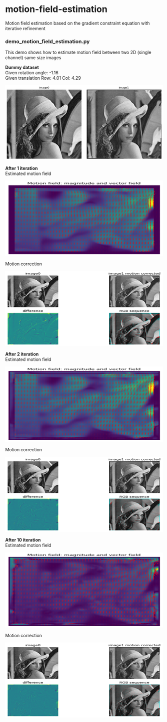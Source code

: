 # motion-field-estimation
Motion field estimation based on the gradient constraint equation with iterative refinement

### demo_motion_field_estimation.py<br/>
This demo shows how to estimate motion field between two 2D (single channel) same size images

**Dummy dataset**<br/>
Given rotation angle: -1.16<br/>
Given translation Row: 4.01 Col: 4.29<br/>

<p align="center">
  <img src="test_results/dummy_images.png" width="620" height="240"/>
</p>

**After 1 iteration**<br/>
Estimated motion field<br/>
<p align="center">
  <img src="test_results/test_result_motion_field_1iter.png" width="620" height="240"/>
</p>

Motion correction<br/>
<p align="center">
  <img src="test_results/test_result_corr_1iter.png" width="620" height="240"/>
</p>

**After 2 iteration**<br/>
Estimated motion field<br/>
<p align="center">
  <img src="test_results/test_result_motion_field_2iter.png" width="620" height="240"/>
</p>

Motion correction<br/>
<p align="center">
  <img src="test_results/test_result_corr_2iter.png" width="620" height="240"/>
</p>

**After 10 iteration**<br/>
Estimated motion field<br/>
<p align="center">
  <img src="test_results/test_result_motion_field_10iter.png" width="620" height="240"/>
</p>

Motion correction<br/>
<p align="center">
  <img src="test_results/test_result_corr_10iter.png" width="620" height="240"/>
</p>
